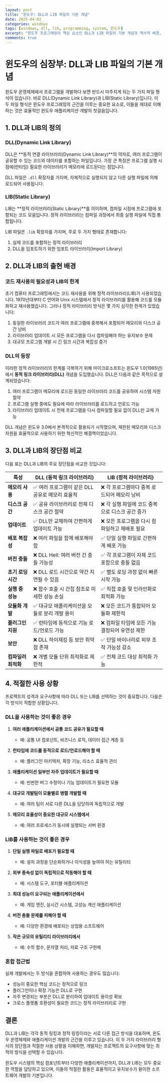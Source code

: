 ```yaml
---
layout: post
title: "윈도우: DLL과 LIB 파일의 기본 개념"
date: 2025-04-03
categories: windows
tags: [windows, dll, lib, programming, system, 윈도우]
excerpt: "윈도우 프로그래밍의 핵심 요소인 DLL과 LIB 파일의 기본 개념과 역사적 배경, 장단점 비교, 그리고 적절한 사용 상황에 대해 알아봅니다."
comments: true
---
```


# 윈도우의 심장부: DLL과 LIB 파일의 기본 개념

윈도우 운영체제에서 프로그램을 개발하다 보면 반드시 마주치게 되는 두 가지 파일 형식이 있습니다. 바로 DLL(Dynamic Link Library)과 LIB(Static Library)입니다. 이 두 파일 형식은 윈도우 프로그래밍의 근간을 이루는 중요한 요소로, 이들을 제대로 이해하는 것은 효율적인 윈도우 애플리케이션 개발의 첫걸음입니다.

## 1. DLL과 LIB의 정의

### DLL(Dynamic Link Library)

DLL은 **동적 연결 라이브러리(Dynamic Link Library)**의 약자로, 여러 프로그램이 공유할 수 있는 코드와 데이터를 포함하는 파일입니다. 가장 큰 특징은 프로그램 실행 시점에(런타임) 필요한 라이브러리가 메모리에 로드된다는 점입니다.

DLL 파일은 `.dll` 확장자를 가지며, 자체적으로 실행되지 않고 다른 실행 파일에 의해 로드되어 사용됩니다.

### LIB(Static Library)

LIB는 **정적 라이브러리(Static Library)**를 의미하며, 컴파일 시점에 프로그램에 포함되는 코드 모음입니다. 정적 라이브러리는 컴파일 과정에서 최종 실행 파일에 직접 통합됩니다.

LIB 파일은 `.lib` 확장자를 가지며, 주로 두 가지 형태로 존재합니다:
1. 실제 코드를 포함하는 정적 라이브러리
2. DLL을 임포트하기 위한 임포트 라이브러리(Import Library)

## 2. DLL과 LIB의 출현 배경

### 코드 재사용의 필요성과 LIB의 한계

초기 컴퓨터 프로그래밍에서는 코드 재사용을 위해 정적 라이브러리(LIB)가 사용되었습니다. 1970년대부터 C 언어와 Unix 시스템에서 정적 라이브러리를 활용해 코드를 모듈화하고 재사용했습니다. 그러나 정적 라이브러리 방식은 몇 가지 심각한 한계가 있었습니다:

1. 동일한 라이브러리 코드가 여러 프로그램에 중복해서 포함되어 메모리와 디스크 공간 낭비
2. 라이브러리 업데이트 시 모든 프로그램을 다시 컴파일해야 하는 유지보수 문제
3. 대규모 프로그램 개발 시 긴 링크 시간과 복잡성 증가

### DLL의 등장

이러한 정적 라이브러리의 한계를 극복하기 위해 마이크로소프트는 윈도우 1.0(1985년)에서 **동적 링크 라이브러리(DLL)** 개념을 도입했습니다. DLL은 다음과 같은 목적으로 설계되었습니다:

1. 여러 프로그램이 메모리에 로드된 동일한 라이브러리 코드를 공유하여 시스템 자원 절약
2. 프로그램 실행 중에도 필요에 따라 라이브러리를 로드하고 언로드 가능
3. 라이브러리 업데이트 시 전체 프로그램을 다시 컴파일할 필요 없이 DLL만 교체 가능

DLL 개념은 윈도우 3.0에서 본격적으로 활용되기 시작했으며, 제한된 메모리와 디스크 자원을 효율적으로 사용하기 위한 혁신적인 해결책이었습니다.

## 3. DLL과 LIB의 장단점 비교

다음 표는 DLL과 LIB의 주요 장단점을 비교한 것입니다:

| 특성 | DLL (동적 링크 라이브러리) | LIB (정적 라이브러리) |
|------|--------------------------|-------------------|
| **메모리 사용** | ✅ 여러 프로그램이 같은 DLL 공유로 메모리 효율적 | ❌ 각 프로그램마다 중복 로드되어 메모리 낭비 |
| **디스크 공간** | ✅ 공유 라이브러리로 전체 디스크 공간 절약 | ❌ 각 실행 파일에 코드 중복으로 디스크 공간 증가 |
| **업데이트** | ✅ DLL만 교체하여 간편하게 업데이트 가능 | ❌ 모든 프로그램을 다시 컴파일하고 재배포 필요 |
| **배포 복잡성** | ❌ 여러 파일을 함께 배포해야 함 | ✅ 단일 실행 파일로 간편하게 배포 가능 |
| **버전 충돌** | ❌ DLL Hell: 여러 버전 간 충돌 가능성 | ✅ 각 프로그램이 자체 코드 포함으로 충돌 없음 |
| **초기 로딩 시간** | ❌ DLL 로드 시간으로 약간 지연될 수 있음 | ✅ 별도 로딩 과정 없이 빠른 시작 가능 |
| **실행 중 성능** | ❌ 함수 호출 시 간접 참조로 미세한 성능 손실 | ✅ 직접 호출 및 인라인화로 최적화 가능 |
| **모듈화 개발** | ✅ 대규모 애플리케이션을 모듈로 분리 개발 용이 | ❌ 모든 코드가 통합되어 모듈화 제한적 |
| **플러그인 지원** | ✅ 런타임에 동적으로 기능 로드/언로드 가능 | ❌ 컴파일 타임에 모든 기능 결정되어 유연성 제한 |
| **보안** | ❌ DLL 하이재킹 등 보안 취약점 존재 | ✅ 단일 바이너리로 외부 조작 가능성 감소 |
| **컴파일러 최적화** | ❌ 개별 모듈 단위 최적화로 제한적 | ✅ 전체 코드 대상 최적화 가능 |

## 4. 적절한 사용 상황

프로젝트의 성격과 요구사항에 따라 DLL 또는 LIB를 선택하는 것이 중요합니다. 다음은 각 방식이 적합한 상황입니다.

### DLL을 사용하는 것이 좋은 경우

1. **여러 애플리케이션에서 공통 코드 공유가 필요할 때**
   - 예: 공통 UI 컴포넌트, 비즈니스 로직, 데이터 접근 계층 등

2. **런타임에 코드를 동적으로 로드/언로드해야 할 때**
   - 예: 플러그인 아키텍처, 확장 기능, 리소스 효율적 관리

3. **애플리케이션 일부만 자주 업데이트가 필요할 때**
   - 예: 빈번한 버그 수정이나 기능 업데이트가 필요한 모듈

4. **대규모 개발팀이 모듈별로 병렬 개발할 때**
   - 예: 여러 팀이 서로 다른 DLL을 담당하여 독립적으로 개발

5. **메모리 효율성이 중요한 대규모 시스템에서**
   - 예: 여러 프로세스가 동시에 실행되는 서버 환경

### LIB를 사용하는 것이 좋은 경우

1. **단일 실행 파일로 배포가 필요할 때**
   - 예: 설치 과정을 단순화하거나 이식성을 높여야 하는 유틸리티

2. **외부 종속성 없이 독립적으로 작동해야 할 때**
   - 예: 시스템 도구, 포터블 애플리케이션

3. **최대 성능이 요구되는 애플리케이션에서**
   - 예: 게임 엔진, 실시간 시스템, 고성능 계산 애플리케이션

4. **버전 충돌 문제를 피해야 할 때**
   - 예: 다양한 환경에 배포되는 상업용 소프트웨어

5. **작은 규모의 유틸리티 라이브러리에서**
   - 예: 수학 함수, 문자열 처리, 자료 구조 구현체

### 혼합 접근법

실제 개발에서는 두 방식을 혼합하여 사용하는 경우도 많습니다:

- 성능이 중요한 핵심 코드는 정적으로 링크
- 플러그인이나 확장 기능은 DLL로 구현
- 자주 변경되는 부분은 DLL로 분리하여 업데이트 용이성 확보
- 크로스 플랫폼 호환성이 필요한 코드는 정적 라이브러리로 구현

## 결론

DLL과 LIB는 각각 동적 링킹과 정적 링킹이라는 서로 다른 접근 방식을 대표하며, 윈도우 운영체제와 애플리케이션 개발의 근간을 이루고 있습니다. 이 두 가지 라이브러리 형식의 장단점과 적절한 사용 상황을 이해하면, 개발자는 프로젝트의 요구사항에 맞는 최적의 방식을 선택할 수 있습니다.

윈도우 시스템의 핵심 컴포넌트부터 다양한 애플리케이션까지, DLL과 LIB는 모두 중요한 역할을 담당하고 있으며, 이들의 적절한 활용은 효율적이고 유지보수가 용이한 소프트웨어 개발의 기본입니다.